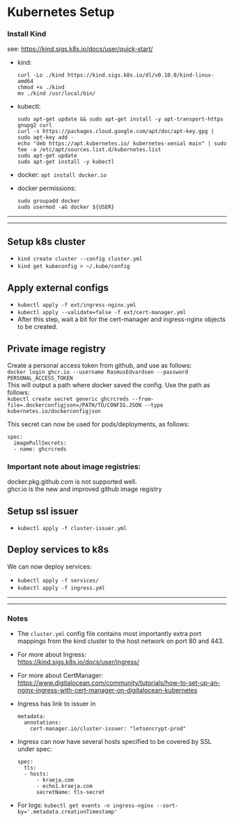 # Kubernetes Setup
### Install Kind
see: https://kind.sigs.k8s.io/docs/user/quick-start/
* kind:
    ```
    curl -Lo ./kind https://kind.sigs.k8s.io/dl/v0.10.0/kind-linux-amd64
    chmod +x ./kind
    mv ./kind /usr/local/bin/
    ```

* kubectl:
    ```
    sudo apt-get update && sudo apt-get install -y apt-transport-https gnupg2 curl
    curl -s https://packages.cloud.google.com/apt/doc/apt-key.gpg | sudo apt-key add -
    echo "deb https://apt.kubernetes.io/ kubernetes-xenial main" | sudo tee -a /etc/apt/sources.list.d/kubernetes.list
    sudo apt-get update
    sudo apt-get install -y kubectl
    ```
    
* docker: `apt install docker.io`

* docker permissions:
    ```
    sudo groupadd docker
    sudo usermod -aG docker ${USER}
    ```

___
___

## Setup k8s cluster
* `kind create cluster --config cluster.yml`
* `kind get kubeconfig > ~/.kube/config`

## Apply external configs
* `kubectl apply -f ext/ingress-nginx.yml`
* `kubectl apply --validate=false -f ext/cert-manager.yml`
* After this step, wait a bit for the cert-manager and ingress-nginx objects to be created.

## Private image registry
Create a personal access token from github, and use as follows: \
`docker login ghcr.io --username RasmusEdvardsen --password PERSONAL_ACCESS_TOKEN` \
This will output a path where docker saved the config. Use the path as follows: \
`kubectl create secret generic ghcrcreds --from-file=.dockerconfigjson=/PATH/TO/CONFIG.JSON --type kubernetes.io/dockerconfigjson`

This secret can now be used for pods/deployments, as follows:
```
spec:
  imagePullSecrets:
  - name: ghcrcreds
```

### Important note about image registries:
docker.pkg.github.com is not supported well. \
ghcr.io is the new and improved github image registry

## Setup ssl issuer
* `kubectl apply -f cluster-issuer.yml`

## Deploy services to k8s
We can now deploy services:
* `kubectl apply -f services/`
* `kubectl apply -f ingress.yml`

___
___

### Notes
* The `cluster.yml` config file contains most importantly extra port mappings from the kind cluster to the host network on port 80 and 443.

* For more about Ingress: \
    https://kind.sigs.k8s.io/docs/user/ingress/

* For more about CertManager: \
    https://www.digitalocean.com/community/tutorials/how-to-set-up-an-nginx-ingress-with-cert-manager-on-digitalocean-kubernetes

* Ingress has link to issuer in
    ```
    metadata:
      annotations:
        cert-manager.io/cluster-issuer: "letsencrypt-prod"
    ```

* Ingress can now have several hosts specified to be covered by SSL under spec:
    ```
    spec:
      tls:
      - hosts:
          - kraeja.com
          - echo1.kraeja.com
          secretName: tls-secret
    ```

* For logs: `kubectl get events -n ingress-nginx --sort-by='.metadata.creationTimestamp'`

